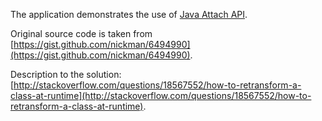 The application demonstrates the use of [Java Attach API](http://docs.oracle.com/javase/7/docs/jdk/api/attach/spec/index.html).   

Original source code is taken from [https://gist.github.com/nickman/6494990](https://gist.github.com/nickman/6494990).

Description to the solution: [http://stackoverflow.com/questions/18567552/how-to-retransform-a-class-at-runtime](http://stackoverflow.com/questions/18567552/how-to-retransform-a-class-at-runtime).
